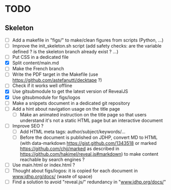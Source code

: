 # TODO

## Skeleton

* [ ] Add a makefile in "figs/" to make/clean figures from scripts (Python,
      ...)
* [ ] Improve the init_skeleton.sh script (add safety checks: are the variable
      defined ? is the skeleton branch already exist ? ...)
* [ ] Put CSS in a dedicated file
* [x] Split content/main.md
* [ ] Make the French branch
* [ ] Write the PDF target in the Makefile (use https://github.com/astefanutti/decktape ?)
* [ ] Check if it works well offline
* [x] Use gitsubmodule to get the latest version of RevealJS
* [x] Use gitsubmodule for figs/logos
* [ ] Make a snippets document in a dedicated git repository
* [ ] Add a hint about navigation usage on the title page
    * [ ] Make an animated instruction on the title page so that users
          understand it's not a static HTML page but an interactive document
* [ ] Improve SEO ?
    * [ ] Add HTML meta tags: author/subject/keywords/...
    * [ ] Before the document is published on JDHP, convert MD to HTML (with
          data-markdown https://gist.github.com/1343518 or marked
          https://github.com/chjj/marked as described in
          https://github.com/hakimel/reveal.js#markdown) to make content
          reachable by search engines ?
* [ ] Use main.html or index.html ?
* [ ] Thought about figs/logos: it is copied for each document in
      www.jdhp.org/docs/ (waste of space)
* [ ] Find a solution to avoid "reveal.js/" redundancy in "www.jdhp.org/docs/"
